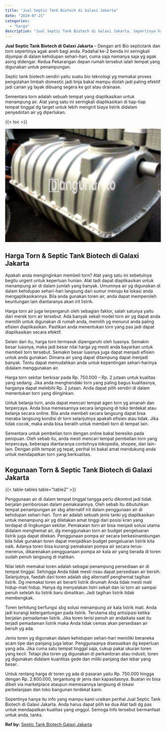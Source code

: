 ```yaml
---
title: "Jual Septic Tank Biotech di Galaxi Jakarta"
date: "2024-07-21"
categories: 
  - "harga"
description: "Jual Septic Tank Biotech di Galaxi Jakarta. Sepertinya hanya itu info yang mampu kami uraikan perihal Jual Septic Tank Biotech di Galaxi Jakarta. Anda harus..."
---
```


**Jual Septic Tank Biotech di Galaxi Jakarta** – Dengan arti Bio septictank dan torn sepertinya agak aneh bagi anda. Padahal ke-2 benda ini seringkali dijumpai di dalam kehidupan sehari-hari, cuma saja namanya saja yg agak asing didengar. Kedua Pekarangan depan rumah tersebut ialah tempat yang digunakan untuk penampungan.

Septic tank biotech sendiri yaitu suatu bio teknologi yg memakai proses pengolahan limbah domestic jadi tinja bakal mampu diolah jadi paling efektif jadi carian yg layak dibuang segera ke got atau drainase.

Sementara torn adalah sebuah tempat yang diaplikasikan untuk menampung air. Alat yang satu ini seringkali diaplikasikan di tiap-tiap tempat tinggal dg target untuk lebih mengirit biaya listrik didalam penyedotan air yg diperlukan.

{{< toc >}}

![Jual Septic Tank Biotech di Galaxi Jakarta](/images/jual-bio-septictank-10.png)

## Harga Torn & Septic Tank Biotech di Galaxi Jakarta

Apakah anda menginginkan membeli torn? Alat yang satu ini sebetulnya begitu urgent untuk keperluan hunian. Alat tadi dapat diaplikasikan untuk menampung air di dalam jumlah yang banyak. Umumnya air yg digunakan di dalam kehidupan sehari-hari langsung dari sumur menuju ke lokasi anda mengaplikasikannya. Bila anda gunakan toren air, anda dapat memperoleh keuntungan lain diantaranya akan irit listrik.

Harga torn air juga terpengaruh oleh sebagian faktor, salah satunya yaitu dari merek torn air tersebut. Ada banyak sekali model torn air yg dapat anda memilih untuk digunakan di rumah anda, memilih yg menurut anda paling efisien diaplikasikan. Pastikan anda menentukan torn yang pas jadi dapat diaplikasikan secara efektif.

Selain dari itu, harga torn termasuk dipengaruhi oleh luasnya. Semakin besar luasnya, maka jadi besar nilai harga yg mesti anda bayarkan untuk membeli torn tersebut. Semakin besar luasnya juga dapat menjadi efisien untuk anda gunakan. Dimana air yang dapat ditampung dapat menjadi banyak. Tentu dapat memudahkan anda untuk kepentingan sehari-harinya didalam menggunakan air.

Harga torn sekitar berkisar pada Rp. 750.000 – Rp. 2 jutaan untuk kualitas yang sedang. Jika anda menghendaki torn yang paling bagus kualitasnya, harganya dapat melebihi Rp. 2 jutaan. Anda dapat pilih sendiri di dalam menentukan torn yang diinginkan.

Untuk belanja torn, anda dapat mencari tempat agen torn yg amanah dan terpercaya. Anda bisa memesannya secara langsung di toko terdekat atau belanja secara online. Bila anda membeli secara langsung dapat bisa meraba langsung kondisi dr torn selanjutnya apakah efisien atau tidak. Jika tidak cocok, maka anda bisa beralih untuk membeli torn di tempat lain.

Sementara untuk pembelian torn dengan online bakal beresiko pada penipuan. Oleh sebab itu, anda mesti mencari tempat pembelian torn yang terpercaya, beberapa diantaranya contohnya tokopedia, shopee, dan lain-lain. Dengan pilih tempat yg tepat, perihal ini bakal amat mendukung anda untuk mendapatkan torn yang berkualitas.

## Kegunaan Torn & Septic Tank Biotech di Galaxi Jakarta

{{< table-tables table="table2" >}}

Penggunaan air di dalam tempat tinggal tangga perlu dikontrol jadi tidak berjalan pemborosan dalam pemakaiannya. Oleh sebab itu dibutuhkan tempat penampungan air sbg alternatif irit dalam penggunaan air di kehidupan sehari-hari. Torn air adalah sebuah jenis tanki yg diaplikasikan untuk menampung air yg diletakan amat tinggi dari posisi kran yang terdapat di lingkungan sekitar. Pemakaian torn air bisa menjadi solusi utama didalam menghemat air, dg menggunakan torn air budget pengeluaran listrik juga dapat ditekan. Penggunaan pompa air secara berkesinambungan bila tidak gunakan toren dapat menjadikan budget pengeluaran listrik kita naik. Adanya toren bisa kurangi pemakaian pompa air secara terus-menerus, dikarenakan pengguanaan pompa air kala air yang berada di toren sudah penuh langsung di matikan.

Nilai lebih memakai toren adalah sebagai penampung persediaan air di tempat tinggal. Sehingga Anda tidak mesti risau dapat persediaan air bersih. Selanjutnya, faedah dari toren adalah sbg alternatif penghemat tagihan listrik. Dg memakai toren air berarti listrik dirumah Anda tidak mesti mati hidup-mati hidup. Hanya dg menyalakan listri sekali dan isi torn air sampai penuh setelah itu listrik baru dimatikan. Jadi tagihan listrik tidak membengkak.

Toren terhitung berfungsi sbg solusi menampung air kala listrik mati. Anda jadi kurangi ketergantungan pada listrik. Terutama sbg antisipasi ketika berjalan pemadaman listrik. Jika toren terisi penuh air andaikata saat itu terjadi pemadaman listrik maka Anda tidak cemas akan persediaan air bersih yg ada.

Jenis toren yg digunakan dalam kehidupan sehari-hari memiliki beraneka acam tipe dan panjang juga lebar. Penggunaanya disesuaikan dg keperluan yang ada. Jika cuma satu tempat tinggal saja, cukup pakai ukuran toren yang kecil. Tetapi jika toren yg digunakan di perkantoran atau industi, toren yg digunakan didalam kuantitas gede dan miliki panjang dan lebar yang besar.

Untuk rentang harga dr toren yg ada di pasaran yaitu Rp. 750.000 hingga dengan Rp. 2.800.000, tergantung dr jenis dan kapasitasnya. Buatan ini bisa dibeli via marketplace ataupun memesannya langsung di lokasi perbelanjaan dan toko bangunan terdekat kami.

Sepertinya hanya itu info yang mampu kami uraikan perihal Jual Septic Tank Biotech di Galaxi Jakarta. Anda harus dapat pilih ke dua Alat tadi dg pas untuk mendapatkan kualitas yang unggul. Semoga Info tersebut bermanfaat untuk anda, tanks.

**Ref by:** [Septic Tank Biotech Galaxi Jakarta](https://id.wikipedia.org/wiki/Septic)
